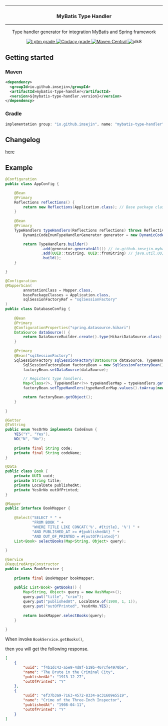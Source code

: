 
---

<h3 align="center">MyBatis Type Handler</h3>

---

<p align="center">Type handler generator for integration MyBatis and Spring framework</p>

<p align="center">
    <a href="https://lgtm.com/projects/g/ImSejin/spring-boot-mybatis-toolkit/context:java">
        <img alt="Lgtm grade" src="https://img.shields.io/lgtm/grade/java/g/ImSejin/spring-boot-mybatis-toolkit.svg?logo=&logoWidth=&label=lgtm%3A%20code%20quality&&style=flat-square"/>
    </a>
    <a href="https://www.codacy.com/gh/ImSejin/spring-boot-mybatis-toolkit/dashboard">
        <img alt="Codacy grade" src="https://img.shields.io/codacy/grade/6bf43df6f96d4b63892d4acf13c4e0a4?label=codacy%3A%20code%20quality&style=flat-square">
    </a>
    <a href="https://search.maven.org/artifact/io.github.imsejin/mybatis-type-handler">
        <img alt="Maven Central" src="https://img.shields.io/maven-central/v/io.github.imsejin/mybatis-type-handler?style=flat-square">
    </a>
    <img alt="jdk8" src="https://img.shields.io/badge/jdk-8-orange?style=flat-square">
</p>

## Getting started

### Maven

```xml
<dependency>
  <groupId>io.github.imsejin</groupId>
  <artifactId>mybatis-type-handler</artifactId>
  <version>${mybatis-type-handler.version}</version>
</dependency>
```

### Gradle

```groovy
implementation group: "io.github.imsejin", name: "mybatis-type-handler", version: "$mybatisTypeHandlerVersion"
```



## Changelog

[here](./CHANGELOG.md)



## Example

```java
@Configuration
public class AppConfig {

    @Bean
    @Primary
    Reflections reflections() {
        return new Reflections(Application.class); // Base package class
    }
    
    @Bean
    @Primary
    TypeHandlers typeHandlers(Reflections reflections) throws ReflectiveOperationException {
        DynamicCodeEnumTypeHandlerGenerator generator = new DynamicCodeEnumTypeHandlerGenerator(reflections);

        return TypeHandlers.builder()
                .add(generator.generateAll()) // io.github.imsejin.mybatis.typehandler.model.CodeEnum
                .add(UUID::toString, UUID::fromString) // java.util.UUID
                .build();
    }

}
```

```java
@Configuration
@MapperScan(
        annotationClass = Mapper.class,
        basePackageClasses = Application.class,
        sqlSessionFactoryRef = "sqlSessionFactory"
)
public class DatabaseConfig {
    
    @Bean
    @Primary
    @ConfigurationProperties("spring.datasource.hikari")
    DataSource dataSource() {
        return DataSourceBuilder.create().type(HikariDataSource.class).build();
    }
    
    @Primary
    @Bean("sqlSessionFactory")
    SqlSessionFactory sqlSessionFactory(DataSource dataSource, TypeHandlers typeHandlers) throws Exception {
        SqlSessionFactoryBean factoryBean = new SqlSessionFactoryBean();
        factoryBean.setDataSource(dataSource);

        // Registers type handlers.
        Map<Class<?>, TypeHandler<?>> typeHandlerMap = typeHandlers.get();
        factoryBean.setTypeHandlers(typeHandlerMap.values().toArray(new TypeHandler[0]));

        return factoryBean.getObject();
    }
    
}
```

```java
@Getter
@ToString
public enum YesOrNo implements CodeEnum {
    YES("Y", "Yes"),
    NO("N", "No");
    
    private final String code;
    private final String codeName;
}
```

```java
@Data
public class Book {
    private UUID uuid;
    private String title;
    private LocalDate publishedAt;
    private YesOrNo outOfPrinted;
}
```

```java
@Mapper
public interface BookMapper {
    
    @Select("SELECT * " +
            "FROM BOOK " +
            "WHERE TITLE LIKE CONCAT('%', #{title}, '%') " +
            "AND PUBLISHED_AT >= #{publishedAt} " +
            "AND OUT_OF_PRINTED = #{outOfPrinted}")
    List<Book> selectBooks(Map<String, Object> query);
    
}
```

```java
@Service
@RequiredArgsConstructor
public class BookService {
    
    private final BookMapper bookMapper;
    
    public List<Book> getBooks() {
        Map<String, Object> query = new HashMap<>();
        query.put("title", "crim");
        query.put("publishedAt", LocalDate.of(1900, 1, 1));
        query.put("outOfPrinted", YesOrNo.YES);
        
        return bookMapper.selectBooks(query);
    }
    
}
```

When invoke `BookService.getBooks()`,

then you will get the following response.

```json
[
    {
        "uuid": "f4b1dc43-a5e9-4d8f-b19b-467cfe4970be",
        "name": "The Brute in the Criminal City",
        "publishedAt": "1913-12-27",
        "outOfPrinted": "Y"
    },
    {
        "uuid": "ef37b3a9-7163-4572-8334-ac31609e5519",
        "name": "Crime of the Three-Inch Inspector",
        "publishedAt": "1908-04-11",
        "outOfPrinted": "Y"
    }
]
```

